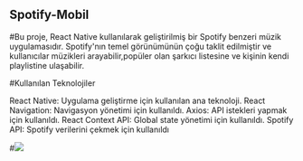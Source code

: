 ## Spotify-Mobil

#Bu proje, React Native kullanılarak geliştirilmiş bir Spotify benzeri müzik uygulamasıdır. Spotify'nın temel görünümünün çoğu taklit edilmiştir ve kullanıcılar müzikleri arayabilir,popüler olan şarkıcı listesine ve kişinin kendi playlistine ulaşabilir.

#Kullanılan Teknolojiler

React Native: Uygulama geliştirme için kullanılan ana teknoloji.
React Navigation: Navigasyon yönetimi için kullanıldı.
Axios: API istekleri yapmak için kullanıldı.
React Context API: Global state yönetimi için kullanıldı.
Spotify API: Spotify verilerini çekmek için kullanıldı 

#![](spotify.gif)
